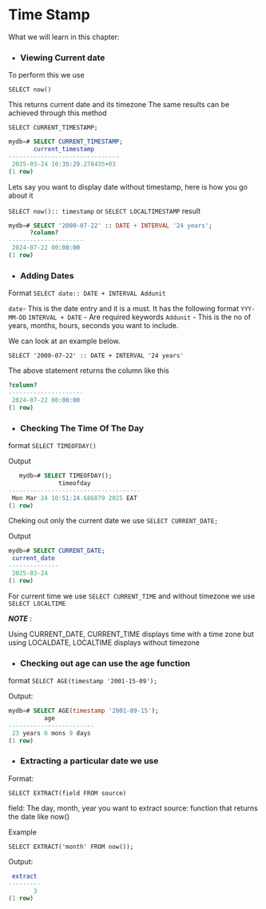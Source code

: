 # Time Stamp

What we will learn in this chapter:


- ### Viewing Current date


To perform this we use 

`SELECT now()`

This returns current date and its timezone
The same results can be achieved through this method

`SELECT CURRENT_TIMESTAMP;`

```sql
mydb=# SELECT CURRENT_TIMESTAMP;
       current_timestamp
-------------------------------
 2025-03-24 10:35:29.278435+03
(1 row)
```

Lets say you want to display date without timestamp, here is how you go about it

`SELECT now():: timestamp` or `SELECT LOCALTIMESTAMP`
result

```sql
mydb=# SELECT '2000-07-22' :: DATE + INTERVAL '24 years';
      ?column?
---------------------
 2024-07-22 00:00:00
(1 row)

```

- ### Adding Dates
Format
`SELECT date:: DATE + INTERVAL Addunit`


`date`- This is the date entry and it is a must. It has the following format `YYY-MM-DD`
`INTERVAL + DATE` - Are required keywords
`Addunit` - This is the no of years, months, hours, seconds you want to include.


We can look at an example below.


`SELECT '2000-07-22' :: DATE + INTERVAL '24 years'`

The above statement returns the column like this


```sql    
?column?
---------------------
 2024-07-22 00:00:00
(1 row)
```


- ### Checking The Time Of The Day

format
`SELECT TIMEOFDAY()`


Output

```sql
   mydb=# SELECT TIMEOFDAY();
              timeofday
-------------------------------------
 Mon Mar 24 10:51:24.686879 2025 EAT
(1 row)
```
Cheking out only the current date we use
`SELECT CURRENT_DATE;`


Output 
```sql
mydb=# SELECT CURRENT_DATE;
 current_date
--------------
 2025-03-24
(1 row)
```

For current time we use `SELECT CURRENT_TIME` and without timezone we use `SELECT LOCALTIME`


___NOTE___ :

Using CURRENT_DATE, CURRENT_TIME displays time with a time zone but using LOCALDATE, LOCALTIME displays without timezone

- ### Checking out age can use the age function
format
`SELECT AGE(timestamp '2001-15-09');`


Output:
```sql
mydb=# SELECT AGE(timestamp '2001-09-15');
          age
------------------------
 23 years 6 mons 9 days
(1 row)

```

- ### Extracting a particular date we use 
Format:


`SELECT EXTRACT(field FROM source)`

field: The day, month, year you want to extract
source: function that returns the date like now()

Example

`SELECT EXTRACT('month' FROM now());`

Output:

```sql
 extract
---------
       3
(1 row)

```


